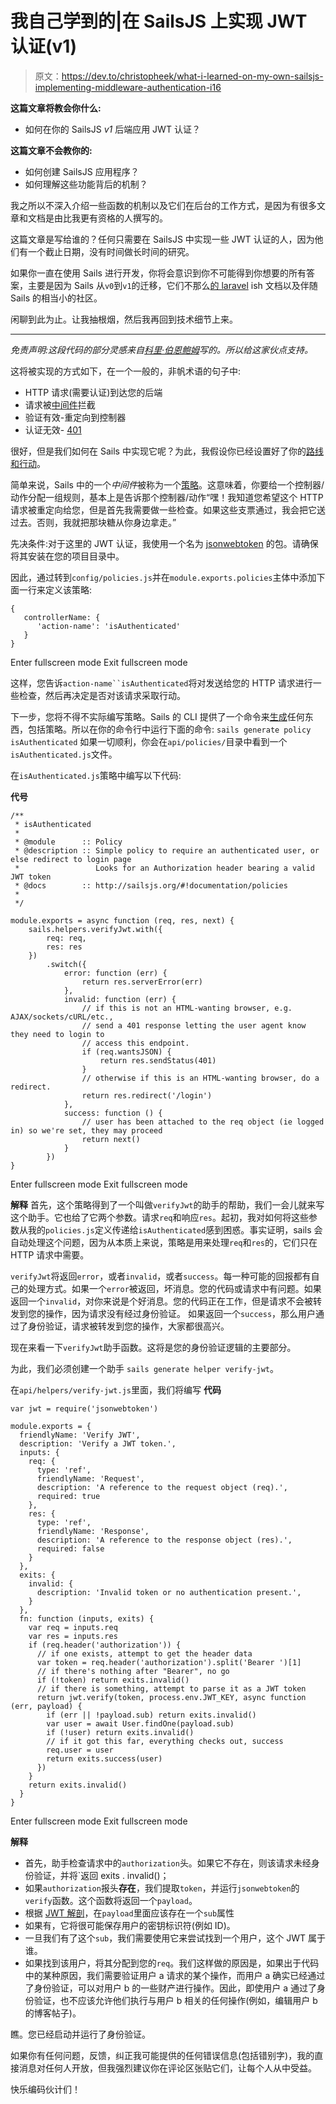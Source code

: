 # 我自己学到的|在 SailsJS 上实现 JWT 认证(v1)

> 原文：<https://dev.to/christopheek/what-i-learned-on-my-own-sailsjs-implementing-middleware-authentication-i16>

**这篇文章将教会你什么:**

*   如何在你的 SailsJS *v1* 后端应用 JWT 认证？

**这篇文章不会教你的:**

*   如何创建 SailsJS 应用程序？
*   如何理解这些功能背后的机制？

我之所以不深入介绍一些函数的机制以及它们在后台的工作方式，是因为有很多文章和文档是由比我更有资格的人撰写的。

这篇文章是写给谁的？任何只需要在 SailsJS 中实现一些 JWT 认证的人，因为他们有一个截止日期，没有时间做长时间的研究。

如果你一直在使用 Sails 进行开发，你将会意识到你不可能得到你想要的所有答案，主要是因为 Sails 从`v0`到`v1`的迁移，它们不那么[的 laravel](https://laravel.com/docs/5.8) ish 文档以及伴随 Sails 的相当小的社区。

闲聊到此为止。让我抽根烟，然后我再回到技术细节上来。

* * *

*免责声明:这段代码的部分灵感来自[科里·伯恩鲍姆](https://github.com/vonWolfehaus/sails-jwt-login)写的。所以给这家伙点支持。*

这将被实现的方式如下，在一个一般的，非帆术语的句子中:

*   HTTP 请求(需要认证)到达您的后端
*   请求被[中间件](https://stackoverflow.com/questions/2904854/what-is-middleware-exactly)拦截
*   验证有效-重定向到控制器
*   认证无效- [401](https://httpstatuses.com/401)

很好，但是我们如何在 Sails 中实现它呢？为此，我假设你已经设置好了你的[路线和行动](https://sailsjs.com/documentation/concepts/actions-and-controllers/routing-to-actions)。

简单来说，Sails 中的一个*中间件*被称为一个[策略](https://sailsjs.com/documentation/concepts/policies)。这意味着，你要给一个控制器/动作分配一组规则，基本上是告诉那个控制器/动作“嘿！我知道您希望这个 HTTP 请求被重定向给您，但是首先我需要做一些检查。如果这些支票通过，我会把它送过去。否则，我就把那块糖从你身边拿走。”

先决条件:对于这里的 JWT 认证，我使用一个名为 [jsonwebtoken](https://www.npmjs.com/package/jsonwebtoken) 的包。请确保将其安装在您的项目目录中。

因此，通过转到`config/policies.js`并在`module.exports.policies`主体中添加下面一行来定义该策略:

```
{
   controllerName: {
      'action-name': 'isAuthenticated'
   }
} 
```

Enter fullscreen mode Exit fullscreen mode

这样，您告诉`action-name``isAuthenticated`将对发送给您的 HTTP 请求进行一些检查，然后再决定是否对该请求采取行动。

下一步，您将不得不实际编写策略。Sails 的 CLI 提供了一个命令来[生成](https://sailsjs.com/documentation/reference/command-line-interface/sails-generate)任何东西，包括策略。所以在你的命令行中运行下面的命令:
`sails generate policy isAuthenticated`
如果一切顺利，你会在`api/policies/`目录中看到一个`isAuthenticated.js`文件。

在`isAuthenticated.js`策略中编写以下代码:

**代号**

```
/**
 * isAuthenticated
 *
 * @module      :: Policy
 * @description :: Simple policy to require an authenticated user, or else redirect to login page
 *                 Looks for an Authorization header bearing a valid JWT token
 * @docs        :: http://sailsjs.org/#!documentation/policies
 *
 */

module.exports = async function (req, res, next) {
    sails.helpers.verifyJwt.with({
        req: req,
        res: res
    })
        .switch({
            error: function (err) {
                return res.serverError(err)
            },
            invalid: function (err) {
                // if this is not an HTML-wanting browser, e.g. AJAX/sockets/cURL/etc.,
                // send a 401 response letting the user agent know they need to login to
                // access this endpoint.
                if (req.wantsJSON) {
                    return res.sendStatus(401)
                }
                // otherwise if this is an HTML-wanting browser, do a redirect.
                return res.redirect('/login')
            },
            success: function () {
                // user has been attached to the req object (ie logged in) so we're set, they may proceed
                return next()
            }
        })
} 
```

Enter fullscreen mode Exit fullscreen mode

**解释**
首先，这个策略得到了一个叫做`verifyJwt`的助手的帮助，我们一会儿就来写这个助手。它也给了它两个参数。请求`req`和响应`res`。起初，我对如何将这些参数从我的`policies.js`定义传递给`isAuthenticated`感到困惑。事实证明，sails 会自动处理这个问题，因为从本质上来说，策略是用来处理`req`和`res`的，它们只在 HTTP 请求中需要。

`verifyJwt`将返回`error`，或者`invalid`，或者`success`。每一种可能的回报都有自己的处理方式。如果一个`error`被返回，坏消息。您的代码或请求中有问题。如果返回一个`invalid`，对你来说是个好消息。您的代码正在工作，但是请求不会被转发到您的操作，因为请求没有经过身份验证。
如果返回一个`success`，那么用户通过了身份验证，请求被转发到您的操作，大家都很高兴。

现在来看一下`verifyJwt`助手函数。这将是您的身份验证逻辑的主要部分。

为此，我们必须创建一个助手
`sails generate helper verify-jwt`。

在`api/helpers/verify-jwt.js`里面，我们将编写
**代码**

```
var jwt = require('jsonwebtoken')

module.exports = {
  friendlyName: 'Verify JWT',
  description: 'Verify a JWT token.',
  inputs: {
    req: {
      type: 'ref',
      friendlyName: 'Request',
      description: 'A reference to the request object (req).',
      required: true
    },
    res: {
      type: 'ref',
      friendlyName: 'Response',
      description: 'A reference to the response object (res).',
      required: false
    }
  },
  exits: {
    invalid: {
      description: 'Invalid token or no authentication present.',
    }
  },
  fn: function (inputs, exits) {
    var req = inputs.req
    var res = inputs.res
    if (req.header('authorization')) {
      // if one exists, attempt to get the header data
      var token = req.header('authorization').split('Bearer ')[1]
      // if there's nothing after "Bearer", no go
      if (!token) return exits.invalid()
      // if there is something, attempt to parse it as a JWT token
      return jwt.verify(token, process.env.JWT_KEY, async function (err, payload) {
        if (err || !payload.sub) return exits.invalid()
        var user = await User.findOne(payload.sub)
        if (!user) return exits.invalid()
        // if it got this far, everything checks out, success
        req.user = user
        return exits.success(user)
      })
    }
    return exits.invalid()
  }
} 
```

Enter fullscreen mode Exit fullscreen mode

**解释**

*   首先，助手检查请求中的`authorization`头。如果它不存在，则该请求未经身份验证，并将`返回 exits . invalid()；
*   如果`authorization`报头**存在**，我们提取`token`，并运行`jsonwebtoken`的`verify`函数。这个函数将返回一个`payload`。
*   根据 [JWT 解剖](https://jwt.io/)，在`payload`里面应该存在一个`sub`属性
*   如果有，它将很可能保存用户的密钥标识符(例如 ID)。
*   一旦我们有了这个`sub`，我们需要使用它来尝试找到一个用户，这个 JWT 属于谁。
*   如果找到该用户，将其分配到您的`req`。我们这样做的原因是，如果出于代码中的某种原因，我们需要验证用户 a 请求的某个操作，而用户 a 确实已经通过了身份验证，可以对用户 b 的一些财产进行操作。因此，即使用户 a 通过了身份验证，也不应该允许他们执行与用户 b 相关的任何操作(例如，编辑用户 b 的博客帖子)。

瞧。您已经启动并运行了身份验证。

如果你有任何问题，反馈，纠正我可能提供的任何错误信息(包括错别字)，我的直接消息对任何人开放，但我强烈建议你在评论区张贴它们，让每个人从中受益。

快乐编码伙计们！